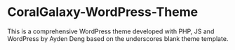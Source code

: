 # CoralGalaxy-WordPress-Theme
This is a comprehensive WordPress theme developed with PHP, JS and WordPress by Ayden Deng based on the underscores blank theme template.
